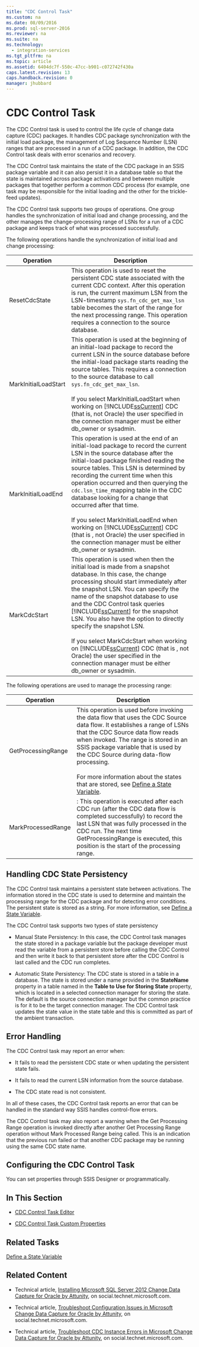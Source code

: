 ```yaml
---
title: "CDC Control Task"
ms.custom: na
ms.date: 08/09/2016
ms.prod: sql-server-2016
ms.reviewer: na
ms.suite: na
ms.technology: 
  - integration-services
ms.tgt_pltfrm: na
ms.topic: article
ms.assetid: 6404dc7f-550c-47cc-b901-c072742f430a
caps.latest.revision: 13
caps.handback.revision: 0
manager: jhubbard
---
```

# CDC Control Task
The CDC Control task is used to control the life cycle of change data capture (CDC) packages. It handles CDC package synchronization with the initial load package, the management of Log Sequence Number (LSN) ranges that are processed in a run of a CDC package. In addition, the CDC Control task deals with error scenarios and recovery.  
  
 The CDC Control task maintains the state of the CDC package in an SSIS package variable and it can also persist it in a database table so that the state is maintained across package activations and between multiple packages that together perform a common CDC process (for example, one task may be responsible for the initial loading and the other for the trickle-feed updates).  
  
 The CDC Control task supports two groups of operations. One group handles the synchronization of initial load and change processing, and the other manages the change-processing range of LSNs for a run of a CDC package and keeps track of what was processed successfully.  
  
 The following operations handle the synchronization of initial load and change processing:  
  
|Operation|Description|  
|---------------|-----------------|  
|ResetCdcState|This operation is used to reset the persistent CDC state associated with the current CDC context. After this operation is run, the current maximum LSN from the LSN-timestamp `sys.fn_cdc_get_max_lsn` table becomes the start of the range for the next processing range. This operation requires a connection to the source database.|  
|MarkInitialLoadStart|This operation is used at the beginning of an initial-load package to record the current LSN in the source database before the initial-load package starts reading the source tables. This requires a connection to the source database to call `sys.fn_cdc_get_max_lsn`.<br /><br /> If you select MarkInitialLoadStart when working on [!INCLUDE[ssCurrent](../../Topics/TopicNameContainA/tokens/ssCurrent_md.md)] CDC (that is, not Oracle) the user specified in the connection manager must be either  db_owner or sysadmin.|  
|MarkInitialLoadEnd|This operation is used at the end of an initial-load package to record the current LSN in the source database after the initial-load package finished reading the source tables. This LSN is determined by recording the current time when this operation occurred and then querying the `cdc.lsn_time_`mapping table in the CDC database looking for a change that occurred after that time.<br /><br /> If you select MarkInitialLoadEnd when working on [!INCLUDE[ssCurrent](../../Topics/TopicNameContainA/tokens/ssCurrent_md.md)] CDC (that is , not Oracle) the user specified in the connection manager must be either  db_owner or sysadmin.|  
|MarkCdcStart|This operation is used when then the initial load is made from a snapshot database. In this case, the change processing should start immediately after the snapshot LSN. You can specify the name of the snapshot database to use and the CDC Control task queries [!INCLUDE[ssCurrent](../../Topics/TopicNameContainA/tokens/ssCurrent_md.md)] for the snapshot LSN. You also have the option to directly specify the snapshot LSN.<br /><br /> If you select MarkCdcStart when working on [!INCLUDE[ssCurrent](../../Topics/TopicNameContainA/tokens/ssCurrent_md.md)] CDC (that is , not Oracle) the user specified in the connection manager must be either  db_owner or sysadmin.|  
  
 The following operations are used to manage the processing range:  
  
|Operation|Description|  
|---------------|-----------------|  
|GetProcessingRange|This operation is used before invoking the data flow that uses the CDC Source data flow. It establishes a range of LSNs that the CDC Source data flow reads when invoked. The range is stored in an SSIS package variable that is used by the CDC Source during data-flow processing.<br /><br /> For more information about the states that are stored, see [Define a State Variable](../../Topics/TopicNameContainA/Define-a-State-Variable.md).|  
|MarkProcessedRange|: This operation is executed after each CDC run (after the CDC data flow is completed successfully) to record the last LSN that was fully processed in the CDC run. The next time GetProcessingRange is executed, this position is the start of the processing range.|  
  
## Handling CDC State Persistency  
 The CDC Control task maintains a persistent state between activations. The information stored in the CDC state is used to determine and maintain the processing range for the CDC package and for detecting error conditions. The persistent state is stored as a string. For more information, see [Define a State Variable](../../Topics/TopicNameContainA/Define-a-State-Variable.md).  
  
 The CDC Control task supports two types of state persistency  
  
-   Manual State Persistency: In this case, the CDC Control task manages the state stored in a package variable but the package developer must read the variable from a persistent store before calling the CDC Control and then write it back to that persistent store after the CDC Control is last called and the CDC run completes.  
  
-   Automatic State Persistency: The CDC state is stored in a table in a database. The state is stored under a name provided in the **StateName** property in a table named in the **Table to Use for Storing State** property, which is located in a selected connection manager for storing the state. The default is the source connection manager but the common practice is for it to be the target connection manager. The CDC Control task updates the state value in the state table and this is committed as part of the ambient transaction.  
  
## Error Handling  
 The CDC Control task may report an error when:  
  
-   It fails to read the persistent CDC state or when updating the persistent state fails.  
  
-   It fails to read the current LSN information from the source database.  
  
-   The CDC state read is not consistent.  
  
 In all of these cases, the CDC Control task reports an error that can be handled in the standard way SSIS handles control-flow errors.  
  
 The CDC Control task may also report a warning when the Get Processing Range operation is invoked directly after another Get Processing Range operation without Mark Processed Range being called. This is an indication that the previous run failed or that another CDC package may be running using the same CDC state name.  
  
## Configuring the CDC Control Task  
 You can set properties through SSIS Designer or programmatically.  
  
## In This Section  
  
-   [CDC Control Task Editor](../../Topics/TopicNameNotContainA/CDC-Control-Task-Editor.md)  
  
-   [CDC Control Task Custom Properties](../../Topics/TopicNameNotContainA/CDC-Control-Task-Custom-Properties.md)  
  
## Related Tasks  
 [Define a State Variable](../../Topics/TopicNameContainA/Define-a-State-Variable.md)  
  
## Related Content  
  
-   Technical article, [Installing Microsoft SQL Server 2012 Change Data Capture for Oracle by Attunity](http://go.microsoft.com/fwlink/?LinkId=252958), on social.technet.microsoft.com.  
  
-   Technical article, [Troubleshoot Configuration Issues in Microsoft Change Data Capture for Oracle by Attunity](http://go.microsoft.com/fwlink/?LinkId=252960), on social.technet.microsoft.com.  
  
-   Technical article, [Troubleshoot CDC Instance Errors in Microsoft Change Data Capture for Oracle by Attunity](http://go.microsoft.com/fwlink/?LinkId=252961), on social.technet.microsoft.com.